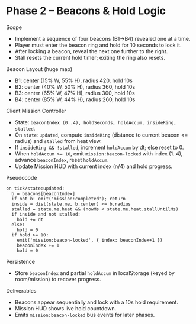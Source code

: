# Phase 2 – Beacons & Hold Logic

Scope
- Implement a sequence of four beacons (B1→B4) revealed one at a time.
- Player must enter the beacon ring and hold for 10 seconds to lock it.
- After locking a beacon, reveal the next one further to the right.
- Stall resets the current hold timer; exiting the ring also resets.

Beacon Layout (huge map)
- B1: center (15% W, 55% H), radius 420, hold 10s
- B2: center (40% W, 50% H), radius 360, hold 10s
- B3: center (65% W, 47% H), radius 300, hold 10s
- B4: center (85% W, 44% H), radius 260, hold 10s

Client Mission Controller
- State: `beaconIndex (0..4), holdSeconds, holdAccum, insideRing, stalled`.
- On `state:updated`, compute `insideRing` (distance to current beacon <= radius) and `stalled` from heat view.
- If `insideRing && !stalled`, increment `holdAccum` by dt; else reset to 0.
- When `holdAccum >= 10`, emit `mission:beacon-locked` with index (1..4), advance `beaconIndex`, reset `holdAccum`.
- Update Mission HUD with current index (n/4) and hold progress.

Pseudocode
```
on tick/state:updated:
  b = beacons[beaconIndex]
  if not b: emit('mission:completed'); return
  inside = dist(state.me, b.center) <= b.radius
  stalled = state.me.heat && (nowMs < state.me.heat.stallUntilMs)
  if inside and not stalled:
    hold += dt
  else:
    hold = 0
  if hold >= 10:
    emit('mission:beacon-locked', { index: beaconIndex+1 })
    beaconIndex += 1
    hold = 0
```

Persistence
- Store `beaconIndex` and partial `holdAccum` in localStorage (keyed by room/mission) to recover progress.

Deliverables
- Beacons appear sequentially and lock with a 10s hold requirement.
- Mission HUD shows live hold countdown.
- Emits `mission:beacon-locked` bus events for later phases.

